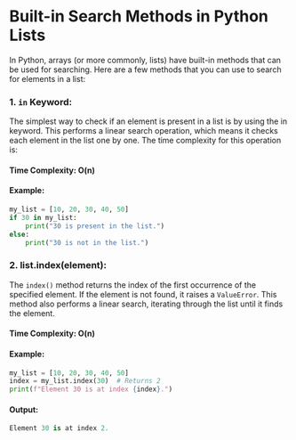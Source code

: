 # Built-in Search Methods in Python Lists

In Python, arrays (or more commonly, lists) have built-in methods that can be used for searching. Here are a few methods that you can use to search for elements in a list:


### 1. `in` Keyword:
The simplest way to check if an element is present in a list is by using the in keyword. This performs a linear search operation, which means it checks each element in the list one by one. The time complexity for this operation is:

#### Time Complexity: O(n)

#### Example:
```python
my_list = [10, 20, 30, 40, 50]
if 30 in my_list:
    print("30 is present in the list.")
else:
    print("30 is not in the list.")
```

### 2. list.index(element):

The `index()` method returns the index of the first occurrence of the specified element. If the element is not found, it raises a `ValueError`. This method also performs a linear search, iterating through the list until it finds the element.

#### Time Complexity: O(n)

#### Example:
```python
my_list = [10, 20, 30, 40, 50]
index = my_list.index(30)  # Returns 2
print(f"Element 30 is at index {index}.")
```
#### Output:
```python
Element 30 is at index 2.
```